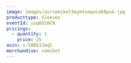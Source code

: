 ```yaml
---
image: images/aircomiket3eymtuaqucak8pub.jpg
producttype: Sleeves
eventId: iuq6O2mCN
pricings:
  - quantity: 1
    price: 25
asin: s-58BQJJeqI
merchandise: comiket
---
```

